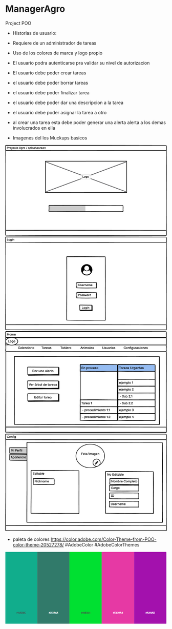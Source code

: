 # ManagerAgro
Project POO
- Historias de usuario:
 - Requiere de un administrador de tareas
 - Uso de los colores de marca y logo propio
 - El usuario podra autenticarse pra validar su nivel de autorizacion
 - El usuario debe poder crear tareas
 - el usuario debe poder borrar tareas
 - el usuario debe poder finalizar tarea
 - el usuario debe poder dar una descripcion a la tarea
 - el usuario debe poder asignar la tarea a otro
 - al crear una tarea esta debe poder generar una alerta alerta a los demas involucrados en ella


 - Imagenes del los Muckups basicos
 
![splashscreen](https://github.com/Ricardopg10/ManagerAgro/blob/main/assetsmd/splashscreen.png)
![login](https://github.com/Ricardopg10/ManagerAgro/blob/main/assetsmd/login.png)
![home](https://github.com/Ricardopg10/ManagerAgro/blob/main/assetsmd/home.png)
![config](https://github.com/Ricardopg10/ManagerAgro/blob/main/assetsmd/config.png)

 - paleta de colores
 https://color.adobe.com/Color-Theme-from-POO-color-theme-20527278/ #AdobeColor #AdobeColorThemes 

![Color_theme](https://github.com/Ricardopg10/ManagerAgro/blob/main/assetsmd/colortheme.PNG)

